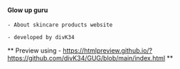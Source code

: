 #### Glow up guru

	- About skincare products website

	- developed by divK34
	
** Preview using -  https://htmlpreview.github.io/?https://github.com/divK34/GUG/blob/main/index.html **
